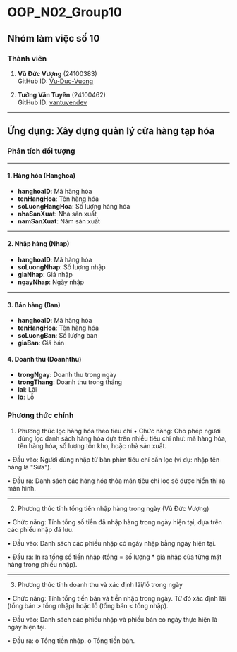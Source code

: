 # OOP_N02_Group10

## Nhóm làm việc số 10

### Thành viên

1. **Vũ Đức Vượng** (24100383)  
   GitHub ID: [Vu-Duc-Vuong](https://github.com/Vu-Duc-Vuong)

2. **Tưởng Văn Tuyên** (24100462)  
   GitHub ID: [vantuyendev](https://github.com/vantuyendev)

---

## Ứng dụng: Xây dựng quản lý cửa hàng tạp hóa


### **Phân tích đối tượng**

---

#### **1. Hàng hóa (Hanghoa)**
- **hanghoaID**: Mã hàng hóa
- **tenHangHoa**: Tên hàng hóa
- **soLuongHangHoa**: Số lượng hàng hóa
- **nhaSanXuat**: Nhà sản xuất
- **namSanXuat**: Năm sản xuất

---

#### **2. Nhập hàng (Nhap)**
- **hanghoaID**: Mã hàng hóa
- **soLuongNhap**: Số lượng nhập
- **giaNhap**: Giá nhập
- **ngayNhap**: Ngày nhập

---

#### **3. Bán hàng (Ban)**
- **hanghoaID**: Mã hàng hóa
- **tenHangHoa**: Tên hàng hóa
- **soLuongBan**: Số lượng bán
- **giaBan**: Giá bán


#### **4. Doanh thu (Doanhthu)**
- **trongNgay**: Doanh thu trong ngày
- **trongThang**: Doanh thu trong tháng
- **lai**: Lãi
- **lo**: Lỗ

### **Phương thức chính**

1. Phương thức lọc hàng hóa theo tiêu chí
•	Chức năng: Cho phép người dùng lọc danh sách hàng hóa dựa trên nhiều tiêu chí như: mã hàng hóa, tên hàng hóa, số lượng tồn kho, hoặc nhà sản xuất.

•	Đầu vào: Người dùng nhập từ bàn phím tiêu chí cần lọc (ví dụ: nhập tên hàng là "Sữa").

•	Đầu ra: Danh sách các hàng hóa thỏa mãn tiêu chí lọc sẽ được hiển thị ra màn hình.
________________________________________
 2. Phương thức tính tổng tiền nhập hàng trong ngày (Vũ Đức Vượng)

•	Chức năng: Tính tổng số tiền đã nhập hàng trong ngày hiện tại, dựa trên các phiếu nhập đã lưu.

•	Đầu vào: Danh sách các phiếu nhập có ngày nhập bằng ngày hiện tại.

•	Đầu ra: In ra tổng số tiền nhập (tổng =  số lượng * giá nhập của từng mặt hàng trong phiếu nhập).
________________________________________
 3. Phương thức tính doanh thu và xác định lãi/lỗ trong ngày

•	Chức năng: Tính tổng tiền bán và tiền nhập trong ngày. Từ đó xác định lãi (tổng bán > tổng nhập) hoặc lỗ (tổng bán < tổng nhập).

•	Đầu vào: Danh sách các phiếu nhập và phiếu bán có ngày thực hiện là ngày hiện tại.

•	Đầu ra:
o	Tổng tiền nhập.
o	Tổng tiền bán.
